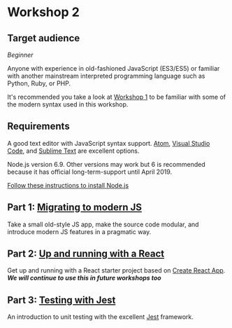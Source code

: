 # Workshop 2

## Target audience

_Beginner_

Anyone with experience in old-fashioned JavaScript (ES3/ES5) or familiar with another mainstream interpreted programming language such as Python, Ruby, or PHP.

It's recommended you take a look at [Workshop 1](../1/overview.md) to be familiar with some of the modern syntax used in this workshop.

## Requirements

A good text editor with JavaScript syntax support.
[Atom](https://atom.io/), [Visual Studio Code](https://code.visualstudio.com), and [Sublime Text](https://www.sublimetext.com/) are excellent options.

Node.js version 6.9. Other versions may work but 6 is recommended because it has official long-term-support until April 2019.

[Follow these instructions to install Node.js](../../topics/common/nodejs-install.md)

## Part 1: [Migrating to modern JS](https://github.com/DunedinJS/migrating-to-modern-js)

Take a small old-style JS app, make the source code modular, and introduce modern JS features in a pragmatic way.


## Part 2: [Up and running with a React](./2/overview.md)

Get up and running with a React starter project based on [Create React App](https://github.com/facebookincubator/create-react-app).  
_**We will continue to use this in future workshops too**_

## Part 3: [Testing with Jest](.3/overview.md)

An introduction to unit testing with the excellent [Jest](http://facebook.github.io/jest/) framework.
